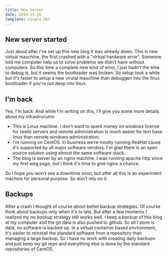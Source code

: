 ```yaml
---
title: New Server
date: 2014-11-16
template: single.hbt
---
```

## New server started
Just about after I've set up this new blog it was already down. This is new virtual maschine, the first crashed with a "virtual hardware error". Someone told me computer help us to solve problems we didn't have without computers. So this time a complete new kind of error, I just hadn't the time to debug is, but it seems the bootloader was broken. So setup took a while but it's faster to setup a new virutal maschine than debuggen into the linux bootloader if you're not deep into linux.

## I'm back
Yes, I'm back. And while I'm writing on this, I'll give you some more details about my infrastrucutre:

* This is Linux machine. I don't want to spent money on windows license for (web) servers and remote administration is much easier for text base linux than remote windows administration.
* I'm running on CentOS. In business we're mostly running RedHat cause it's supported by all major software vendors. I'm glad there is an open source solution using almost the same software stack.
* The blog is server by an nginx machine. I was running apache http since my first weg page, but I think it's time to give nginx a chance.

So I hope you won't see a downtime soon, but after all this is an experiment machine for personal purpose. So don't rely on it.

## Backups
After a crash I thought of course about better backup strategies. Of course think about backups only when it's to late.
But after a few moments I realized my *no backup* strategy still works well. I keep a *backup* of this blog at my computer and the git data is also pushed to github. So all I store is data, no software is backed up.
In a virtual container based environment, it's easier to reinstall the standard software from a repository than managing a large backup. So I have no work with creating daily backups and just keep my git repo and everything else is done by the standard repositories of CentOS.
